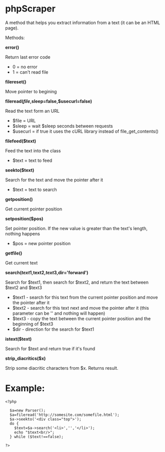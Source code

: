 phpScraper
==========

A method that helps you extract information from a text (it can be an HTML page).

Methods:

**error()**

Return last error code
* 0 = no error
* 1 = can't read file

**filereset()**

Move pointer to begining

**fileread($file,$sleep=false,$usecurl=false)**

Read the text form an URL

* $file = URL
* $sleep = wait $sleep seconds between requests
* $usecurl = if true it uses the cURL library instead of file_get_contents()

**filefeed($text)**

Feed the text into the class

* $text = text to feed

**seekto($text)**

Search for the text and move the pointer after it

* $text = text to search

**getposition()**

Get current pointer position

**setposition($pos)**

Set pointer position. If the new value is greater than the text's length, nothing happens

* $pos = new pointer position

**getfile()**

Get current text

**search($text1,$text2,$text3,$dir='forward')**

Search for $text1, then search for $text2, and return the text between $text2 and $text3

* $text1 - search for this text from the current pointer position and move the pointer after it
* $text2 - search for this text next and move the pointer after it (this parameter can be '' and nothing will happen)
* $text3 - copy the text between the current pointer position and the beginning of $text3
* $dir - direction for the search for $text1

**istext($text)**

Search for $text and return true if it's found

**strip_diacritics($x)**

Strip some diacritic characters from $x. Returns result.

Example:
========

    <?php
    
      $a=new Parser();
      $a=fileread('http://somesite.com/somefile.html');
      $a->seekto('<div class="top">');
      do {
        $text=$a->search('<li>','','</li>');
        echo "$text<br/>";
      } while ($text!==false);
      
    ?>